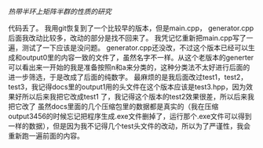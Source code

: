  $热带半环上矩阵半群的性质的研究$

代码丢了。
我用git恢复到了一个比较早的版本，但是main.cpp， generator.cpp后面我改动比较多，改动的部分是找不回来了。
我凭记忆重新把main.cpp写了一遍，测试了一下应该是没问题。
generator.cpp还没改，不过这个版本已经可以生成和output0里的内容一致的文件了，虽然名字不一样。从这个老版本的generter可以看出来一开始的我是准备按照n和a来分类的，这种分类法不太好进行后面的进一步筛选，于是改成了后面的纯数字。
最麻烦的是我后面改过test1，test2，test3，我记得docs里的output1用的头文件在这个版本应该是test3.hpp，因为效果好所以后来我把它改成test1
了，我记得这个版本的test2效果很差，所以后来我把它改了
虽然docs里面的几个压缩包里的数据都是真实的（我在压缩output3456的时候忘记把程序生成.exe文件删掉了，运行那个.exe文件可以得到一样的数据），但是因为我不记得几个test头文件的改动，所以为了严谨性，我会重新跑一遍前面的内容。